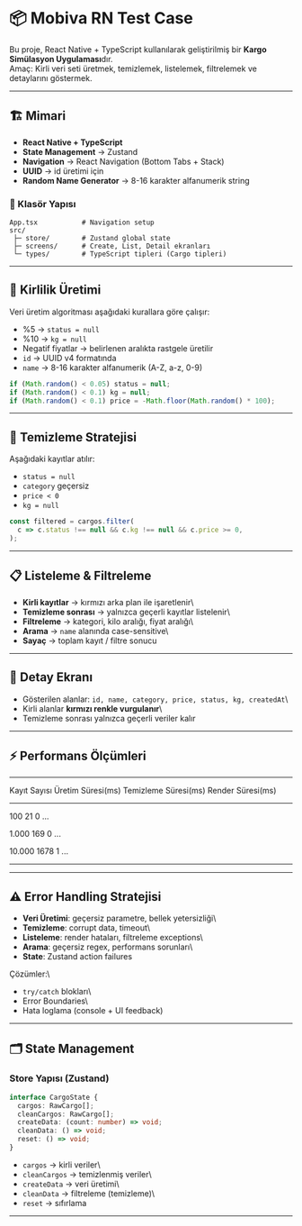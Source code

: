 # 📦 Mobiva RN Test Case

Bu proje, React Native + TypeScript kullanılarak geliştirilmiş bir
**Kargo Simülasyon Uygulaması**dır.\
Amaç: Kirli veri seti üretmek, temizlemek, listelemek, filtrelemek ve
detaylarını göstermek.

---

## 🏗 Mimari

- **React Native + TypeScript**
- **State Management** → Zustand
- **Navigation** → React Navigation (Bottom Tabs + Stack)
- **UUID** → id üretimi için
- **Random Name Generator** → 8-16 karakter alfanumerik string

### 📂 Klasör Yapısı

    App.tsx           # Navigation setup
    src/
     ├─ store/        # Zustand global state
     ├─ screens/      # Create, List, Detail ekranları
     └─ types/        # TypeScript tipleri (Cargo tipleri)

---

## 🔧 Kirlilik Üretimi

Veri üretim algoritması aşağıdaki kurallara göre çalışır:

- %5 → `status = null`
- %10 → `kg = null`
- Negatif fiyatlar → belirlenen aralıkta rastgele üretilir
- `id` → UUID v4 formatında
- `name` → 8-16 karakter alfanumerik (A-Z, a-z, 0-9)

```ts
if (Math.random() < 0.05) status = null;
if (Math.random() < 0.1) kg = null;
if (Math.random() < 0.1) price = -Math.floor(Math.random() * 100);
```

---

## 🧹 Temizleme Stratejisi

Aşağıdaki kayıtlar atılır:

- `status = null`
- `category` geçersiz
- `price < 0`
- `kg = null`

```ts
const filtered = cargos.filter(
  c => c.status !== null && c.kg !== null && c.price >= 0,
);
```

---

## 📋 Listeleme & Filtreleme

- **Kirli kayıtlar** → kırmızı arka plan ile işaretlenir\
- **Temizleme sonrası** → yalnızca geçerli kayıtlar listelenir\
- **Filtreleme** → kategori, kilo aralığı, fiyat aralığı\
- **Arama** → `name` alanında case-sensitive\
- **Sayaç** → toplam kayıt / filtre sonucu

---

## 🔎 Detay Ekranı

- Gösterilen alanlar:
  `id, name, category, price, status, kg, createdAt`\
- Kirli alanlar **kırmızı renkle vurgulanır**\
- Temizleme sonrası yalnızca geçerli veriler kalır

---

## ⚡ Performans Ölçümleri

---

Kayıt Sayısı Üretim Süresi(ms) Temizleme Süresi(ms) Render Süresi(ms)

---

100 21 0 ...

1.000 169 0 ...

10.000 1678 1 ...

---

---

## ⚠ Error Handling Stratejisi

- **Veri Üretimi**: geçersiz parametre, bellek yetersizliği\
- **Temizleme**: corrupt data, timeout\
- **Listeleme**: render hataları, filtreleme exceptions\
- **Arama**: geçersiz regex, performans sorunları\
- **State**: Zustand action failures

Çözümler:\

- `try/catch` blokları\
- Error Boundaries\
- Hata loglama (console + UI feedback)

---

## 🗂 State Management

### Store Yapısı (Zustand)

```ts
interface CargoState {
  cargos: RawCargo[];
  cleanCargos: RawCargo[];
  createData: (count: number) => void;
  cleanData: () => void;
  reset: () => void;
}
```

- `cargos` → kirli veriler\
- `cleanCargos` → temizlenmiş veriler\
- `createData` → veri üretimi\
- `cleanData` → filtreleme (temizleme)\
- `reset` → sıfırlama

---
